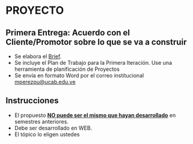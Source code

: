 # PROYECTO

## Primera Entrega: Acuerdo con el Cliente/Promotor sobre lo que se va a construir

* Se elabora el [Brief](https://docs.google.com/viewerng/viewer?url=https://modulo7-canvas-production.s3.us-east-2.amazonaws.com/account_1/attachments/63828/Co%2525CC%252581mo%2520se%2520elabora%2520el%2520Brief%2520v8.pdf?response-content-disposition%3Dinline%253B%2520filename%253D%2522Co_mo%2520se%2520elabora%2520el%2520Brief%2520v8.pdf%2522%253B%2520filename%252A%253DUTF-8%2527%2527Co%2525CC%252581mo%252520se%252520elabora%252520el%252520Brief%252520v8.pdf%26X-Amz-Algorithm%3DAWS4-HMAC-SHA256%26X-Amz-Credential%3DAKIAV2EOYZRX35KG4KO3%252F20240409%252Fus-east-2%252Fs3%252Faws4_request%26X-Amz-Date%3D20240409T212910Z%26X-Amz-Expires%3D900%26X-Amz-SignedHeaders%3Dhost%26X-Amz-Signature%3D14ae48712b4fb0239165ccb4e012839a68b7f60c374f056d9b180565da64b7f5).
* Se incluye el Plan de Trabajo para la Primera
Iteración. Use una herramienta de planificación de
Proyectos
* Se envía en formato Word por el correo institucional
mperezpu@ucab.edu.ve

## Instrucciones
* El propuesto <u>**NO puede ser el mismo que hayan desarrollado**</u> en semestres anteriores.
* Debe ser desarrollado en WEB.
* El tópico lo eligen ustedes